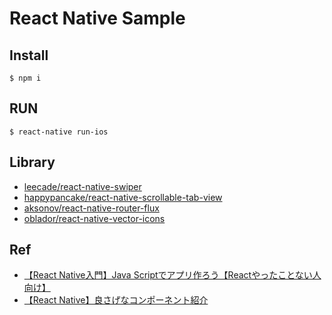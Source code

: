 # React Native Sample

## Install

```
$ npm i
```

## RUN

```
$ react-native run-ios
```

## Library
* [leecade/react-native-swiper](https://github.com/leecade/react-native-swiper)
* [happypancake/react-native-scrollable-tab-view](https://github.com/happypancake/react-native-scrollable-tab-view)
* [aksonov/react-native-router-flux](https://github.com/aksonov/react-native-router-flux)
* [oblador/react-native-vector-icons](https://github.com/oblador/react-native-vector-icons)

## Ref
* [【React Native入門】Java Scriptでアプリ作ろう【Reactやったことない人向け】](https://qiita.com/YutamaKotaro/items/dd7846c6db15e2307daa)
* [【React Native】良さげなコンポーネント紹介](https://qiita.com/YutamaKotaro/items/052768ca01a6369a8ad5)

